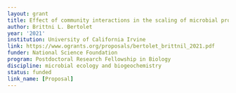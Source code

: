 ```yaml
---
layout: grant
title: Effect of community interactions in the scaling of microbial processes
author: Brittni L. Bertolet
year: '2021'
institution: University of California Irvine
link: https://www.ogrants.org/proposals/bertolet_brittnil_2021.pdf
funder: National Science Foundation
program: Postdoctoral Research Fellowship in Biology
discipline: microbial ecology and biogeochemistry
status: funded
link_name: [Proposal]
---
```


